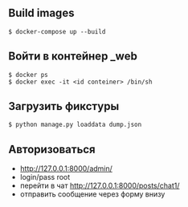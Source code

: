 ## Build images

    $ docker-compose up --build
    
## Войти в контейнер _web
    $ docker ps
    $ docker exec -it <id conteiner> /bin/sh
## Загрузить фикстуры
    $ python manage.py loaddata dump.json
## Авторизоваться
- http://127.0.0.1:8000/admin/
- login/pass root
- перейти в чат http://127.0.0.1:8000/posts/chat1/
- отправить сообщение через форму внизу
